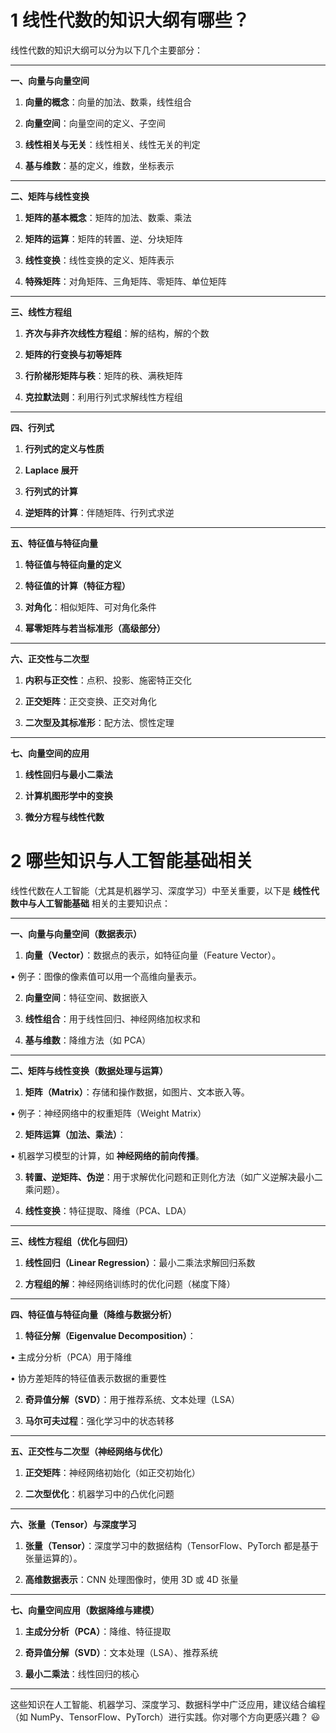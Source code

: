 # 1 线性代数的知识大纲有哪些？
线性代数的知识大纲可以分为以下几个主要部分：

---

**一、向量与向量空间**

1. **向量的概念**：向量的加法、数乘，线性组合

2. **向量空间**：向量空间的定义、子空间

3. **线性相关与无关**：线性相关、线性无关的判定

4. **基与维数**：基的定义，维数，坐标表示

---

**二、矩阵与线性变换**

1. **矩阵的基本概念**：矩阵的加法、数乘、乘法

2. **矩阵的运算**：矩阵的转置、逆、分块矩阵

3. **线性变换**：线性变换的定义、矩阵表示

4. **特殊矩阵**：对角矩阵、三角矩阵、零矩阵、单位矩阵

---

**三、线性方程组**

1. **齐次与非齐次线性方程组**：解的结构，解的个数

2. **矩阵的行变换与初等矩阵**

3. **行阶梯形矩阵与秩**：矩阵的秩、满秩矩阵

4. **克拉默法则**：利用行列式求解线性方程组

---

**四、行列式**

1. **行列式的定义与性质**

2. **Laplace 展开**

3. **行列式的计算**

4. **逆矩阵的计算**：伴随矩阵、行列式求逆

---

**五、特征值与特征向量**

1. **特征值与特征向量的定义**

2. **特征值的计算（特征方程）**

3. **对角化**：相似矩阵、可对角化条件

4. **幂零矩阵与若当标准形（高级部分）**

---

**六、正交性与二次型**

1. **内积与正交性**：点积、投影、施密特正交化

2. **正交矩阵**：正交变换、正交对角化

3. **二次型及其标准形**：配方法、惯性定理

---

**七、向量空间的应用**

1. **线性回归与最小二乘法**

2. **计算机图形学中的变换**

3. **微分方程与线性代数**


# 2 哪些知识与人工智能基础相关

线性代数在人工智能（尤其是机器学习、深度学习）中至关重要，以下是 **线性代数中与人工智能基础** 相关的主要知识点：

---

**一、向量与向量空间（数据表示）**

1. **向量（Vector）**：数据点的表示，如特征向量（Feature Vector）。

• 例子：图像的像素值可以用一个高维向量表示。

2. **向量空间**：特征空间、数据嵌入

3. **线性组合**：用于线性回归、神经网络加权求和

4. **基与维数**：降维方法（如 PCA）

---

**二、矩阵与线性变换（数据处理与运算）**

1. **矩阵（Matrix）**：存储和操作数据，如图片、文本嵌入等。

• 例子：神经网络中的权重矩阵（Weight Matrix）

2. **矩阵运算（加法、乘法）**：

• 机器学习模型的计算，如 **神经网络的前向传播**。

3. **转置、逆矩阵、伪逆**：用于求解优化问题和正则化方法（如广义逆解决最小二乘问题）。

4. **线性变换**：特征提取、降维（PCA、LDA）

---

**三、线性方程组（优化与回归）**

1. **线性回归（Linear Regression）**：最小二乘法求解回归系数

2. **方程组的解**：神经网络训练时的优化问题（梯度下降）

---

**四、特征值与特征向量（降维与数据分析）**

1. **特征分解（Eigenvalue Decomposition）**：

• 主成分分析（PCA）用于降维

• 协方差矩阵的特征值表示数据的重要性

2. **奇异值分解（SVD）**：用于推荐系统、文本处理（LSA）

3. **马尔可夫过程**：强化学习中的状态转移

---

**五、正交性与二次型（神经网络与优化）**

1. **正交矩阵**：神经网络初始化（如正交初始化）

2. **二次型优化**：机器学习中的凸优化问题

---

**六、张量（Tensor）与深度学习**

1. **张量（Tensor）**：深度学习中的数据结构（TensorFlow、PyTorch 都是基于张量运算的）。

2. **高维数据表示**：CNN 处理图像时，使用 3D 或 4D 张量

---

**七、向量空间应用（数据降维与建模）**

1. **主成分分析（PCA）**：降维、特征提取

2. **奇异值分解（SVD）**：文本处理（LSA）、推荐系统

3. **最小二乘法**：线性回归的核心

---

这些知识在人工智能、机器学习、深度学习、数据科学中广泛应用，建议结合编程（如 NumPy、TensorFlow、PyTorch）进行实践。你对哪个方向更感兴趣？ 😃